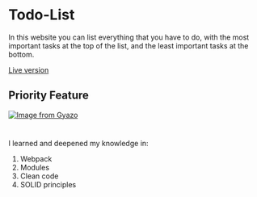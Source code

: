 # Todo-List
In this website you can list everything that you have to do, with the most important tasks at the top of the list, and the least important tasks at the bottom.

[Live version](https://clydecode.github.io/Todo-List/)

## Priority Feature

[![Image from Gyazo](https://i.gyazo.com/a370e13e14e4c16cc432d44838ce2be9.gif)](https://gyazo.com/a370e13e14e4c16cc432d44838ce2be9)

# 
I learned and deepened my knowledge in:

1. Webpack
2. Modules
3. Clean code
4. SOLID principles
